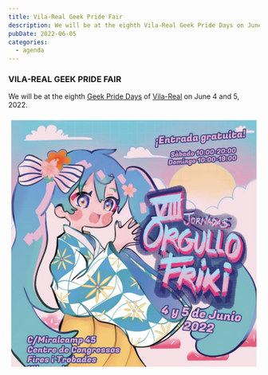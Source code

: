 ```yaml
---
title: Vila-Real Geek Pride Fair
description: We will be at the eighth Vila-Real Geek Pride Days on June 4 and 5, 2022.
pubDate: 2022-06-05
categories:
  - agenda
---
```


### VILA-REAL GEEK PRIDE FAIR  

We will be at the eighth [Geek Pride Days](https://www.eventbrite.es/e/entradas-x-jornadas-del-orgullo-friki-778203546757) of [Vila-Real](https://www.google.com/maps/dir//vila+real+castellon/data=!4m6!4m5!1m1!4e2!1m2!1m1!1s0xd600725c31d4dc1:0x9c147cedd45f1703?sa=X&ved=1t:155782&ictx=111) on June 4 and 5, 2022.  

![](images/FFTXTJ2GOZCQHDTG4UD3E6OXVY.jpg)
